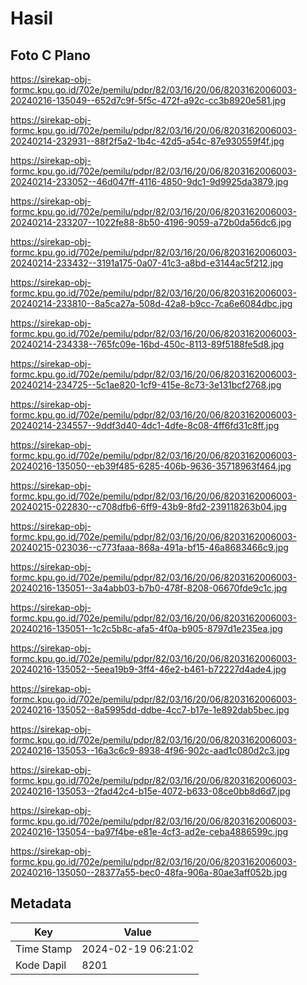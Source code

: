 # Hasil

## Foto C Plano

https://sirekap-obj-formc.kpu.go.id/702e/pemilu/pdpr/82/03/16/20/06/8203162006003-20240216-135049--652d7c9f-5f5c-472f-a92c-cc3b8920e581.jpg

https://sirekap-obj-formc.kpu.go.id/702e/pemilu/pdpr/82/03/16/20/06/8203162006003-20240214-232931--88f2f5a2-1b4c-42d5-a54c-87e930559f4f.jpg

https://sirekap-obj-formc.kpu.go.id/702e/pemilu/pdpr/82/03/16/20/06/8203162006003-20240214-233052--46d047ff-4116-4850-9dc1-9d9925da3879.jpg

https://sirekap-obj-formc.kpu.go.id/702e/pemilu/pdpr/82/03/16/20/06/8203162006003-20240214-233207--1022fe88-8b50-4196-9059-a72b0da56dc6.jpg

https://sirekap-obj-formc.kpu.go.id/702e/pemilu/pdpr/82/03/16/20/06/8203162006003-20240214-233432--3191a175-0a07-41c3-a8bd-e3144ac5f212.jpg

https://sirekap-obj-formc.kpu.go.id/702e/pemilu/pdpr/82/03/16/20/06/8203162006003-20240214-233810--8a5ca27a-508d-42a8-b9cc-7ca6e6084dbc.jpg

https://sirekap-obj-formc.kpu.go.id/702e/pemilu/pdpr/82/03/16/20/06/8203162006003-20240214-234338--765fc09e-16bd-450c-8113-89f5188fe5d8.jpg

https://sirekap-obj-formc.kpu.go.id/702e/pemilu/pdpr/82/03/16/20/06/8203162006003-20240214-234725--5c1ae820-1cf9-415e-8c73-3e131bcf2768.jpg

https://sirekap-obj-formc.kpu.go.id/702e/pemilu/pdpr/82/03/16/20/06/8203162006003-20240214-234557--9ddf3d40-4dc1-4dfe-8c08-4ff6fd31c8ff.jpg

https://sirekap-obj-formc.kpu.go.id/702e/pemilu/pdpr/82/03/16/20/06/8203162006003-20240216-135050--eb39f485-6285-406b-9636-35718963f464.jpg

https://sirekap-obj-formc.kpu.go.id/702e/pemilu/pdpr/82/03/16/20/06/8203162006003-20240215-022830--c708dfb6-6ff9-43b9-8fd2-239118263b04.jpg

https://sirekap-obj-formc.kpu.go.id/702e/pemilu/pdpr/82/03/16/20/06/8203162006003-20240215-023036--c773faaa-868a-491a-bf15-46a8683466c9.jpg

https://sirekap-obj-formc.kpu.go.id/702e/pemilu/pdpr/82/03/16/20/06/8203162006003-20240216-135051--3a4abb03-b7b0-478f-8208-06670fde9c1c.jpg

https://sirekap-obj-formc.kpu.go.id/702e/pemilu/pdpr/82/03/16/20/06/8203162006003-20240216-135051--1c2c5b8c-afa5-4f0a-b905-8797d1e235ea.jpg

https://sirekap-obj-formc.kpu.go.id/702e/pemilu/pdpr/82/03/16/20/06/8203162006003-20240216-135052--5eea19b9-3ff4-46e2-b461-b72227d4ade4.jpg

https://sirekap-obj-formc.kpu.go.id/702e/pemilu/pdpr/82/03/16/20/06/8203162006003-20240216-135052--8a5995dd-ddbe-4cc7-b17e-1e892dab5bec.jpg

https://sirekap-obj-formc.kpu.go.id/702e/pemilu/pdpr/82/03/16/20/06/8203162006003-20240216-135053--16a3c6c9-8938-4f96-902c-aad1c080d2c3.jpg

https://sirekap-obj-formc.kpu.go.id/702e/pemilu/pdpr/82/03/16/20/06/8203162006003-20240216-135053--2fad42c4-b15e-4072-b633-08ce0bb8d6d7.jpg

https://sirekap-obj-formc.kpu.go.id/702e/pemilu/pdpr/82/03/16/20/06/8203162006003-20240216-135054--ba97f4be-e81e-4cf3-ad2e-ceba4886599c.jpg

https://sirekap-obj-formc.kpu.go.id/702e/pemilu/pdpr/82/03/16/20/06/8203162006003-20240216-135050--28377a55-bec0-48fa-906a-80ae3aff052b.jpg


## Metadata

| Key        | Value               |
| ---------- | ------------------- |
| Time Stamp | 2024-02-19 06:21:02 |
| Kode Dapil | 8201                |



